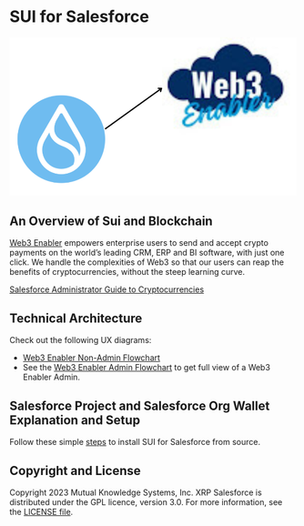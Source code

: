 # SUI for Salesforce

![](https://github.com/MuKnSys/sui-for-salesforce/blob/main/assets/sui-for-salesforce-logo.png)

## An Overview of Sui and Blockchain 
[Web3 Enabler](https://web3enabler.com) empowers enterprise users to send and accept crypto payments on the world’s leading CRM, ERP and BI software, with just one click. We handle the complexities of Web3 so that our users can reap the benefits of cryptocurrencies, without the steep learning curve. 

[Salesforce Administrator Guide to Cryptocurrencies](https://github.com/MuKnSys/sui-for-salesforce/blob/main/assets/SUI%20for%20Salesforce%20by%20Web3%20Enabler%20-%20Salesforce%20Administrator%20Guide%20to%20Cryptocurrencies.pdf)

## Technical Architecture


Check out the following UX diagrams:

* [Web3 Enabler Non-Admin Flowchart](https://github.com/MuKnSys/sui-for-salesforce/blob/main/assets/web3_enabler_non-admin_flowchart.png)
* See the [Web3 Enabler Admin Flowchart](https://github.com/MuKnSys/sui-for-salesforce/blob/main/assets/web3_enabler_admin_flowchart.png) to get full view of a Web3 Enabler Admin.
  

## Salesforce Project and Salesforce Org Wallet Explanation and Setup

Follow these simple [steps](https://github.com/MuKnSys/sui-for-salesforce/blob/main/assets/SUI%20for%20Salesforce%20by%20Web3%20Enabler%20-%20Salesforce%20Project%20and%20Salesforce%20Org%20Wallet%20Explanation%20and%20Setup.pdf) to install SUI for Salesforce from source.

## Copyright and License

Copyright 2023 Mutual Knowledge Systems, Inc.  XRP Salesforce is distributed under the GPL licence, version 3.0.  For more information, see the [LICENSE file](LICENSE).
